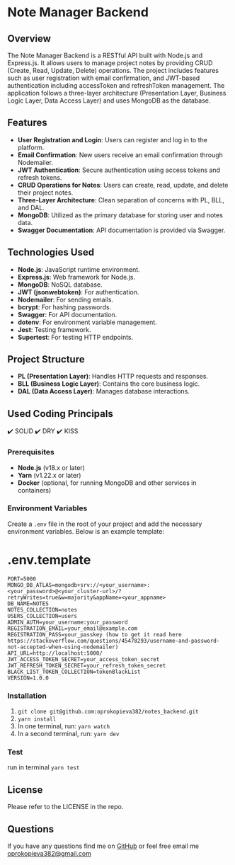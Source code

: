# Note Manager Backend

## Overview

The Note Manager Backend is a RESTful API built with Node.js and Express.js. It allows users to manage project notes by providing CRUD (Create, Read, Update, Delete) operations. The project includes features such as user registration with email confirmation, and JWT-based authentication including accessToken and refreshToken management. The application follows a three-layer architecture (Presentation Layer, Business Logic Layer, Data Access Layer) and uses MongoDB as the database.

## Features

- **User Registration and Login**: Users can register and log in to the platform.
- **Email Confirmation**: New users receive an email confirmation through Nodemailer.
- **JWT Authentication**: Secure authentication using access tokens and refresh tokens.
- **CRUD Operations for Notes**: Users can create, read, update, and delete their project notes.
- **Three-Layer Architecture**: Clean separation of concerns with PL, BLL, and DAL.
- **MongoDB**: Utilized as the primary database for storing user and notes data.
- **Swagger Documentation**: API documentation is provided via Swagger.

## Technologies Used

- **Node.js**: JavaScript runtime environment.
- **Express.js**: Web framework for Node.js.
- **MongoDB**: NoSQL database.
- **JWT (jsonwebtoken)**: For authentication.
- **Nodemailer**: For sending emails.
- **bcrypt**: For hashing passwords.
- **Swagger**: For API documentation.
- **dotenv**: For environment variable management.
- **Jest**: Testing framework.
- **Supertest**: For testing HTTP endpoints.

## Project Structure

- **PL (Presentation Layer)**: Handles HTTP requests and responses.
- **BLL (Business Logic Layer)**: Contains the core business logic.
- **DAL (Data Access Layer)**: Manages database interactions.

## Used Coding Principals
✔️ SOLID
✔️ DRY
✔️ KISS

### Prerequisites

- **Node.js** (v18.x or later)
- **Yarn** (v1.22.x or later)
- **Docker** (optional, for running MongoDB and other services in containers)

### Environment Variables

Create a `.env` file in the root of your project and add the necessary environment variables. Below is an example template:

# .env.template
```plaintext
PORT=5000
MONGO_DB_ATLAS=mongodb+srv://<your_username>:<your_password>@<your_cluster-url>/?retryWrites=true&w=majority&appName=<your_appname>
DB_NAME=NOTES
NOTES_COLLECTION=notes
USERS_COLLECTION=users
ADMIN_AUTH=your_username:your_password
REGISTRATION_EMAIL=your_email@example.com
REGISTRATION_PASS=your_passkey (how to get it read here https://stackoverflow.com/questions/45478293/username-and-password-not-accepted-when-using-nodemailer)
API_URL=http://localhost:5000/
JWT_ACCESS_TOKEN_SECRET=your_access_token_secret
JWT_REFRESH_TOKEN_SECRET=your_refresh_token_secret
BLACK_LIST_TOKEN_COLLECTION=tokenBlackList
VERSION=1.0.0
```
### Installation
1. `git clone git@github.com:oprokopieva382/notes_backend.git`
2. `yarn install`
3. In one terminal, run: `yarn watch`
4. In a second terminal, run: `yarn dev`

### Test
run in terminal `yarn test`

## License
Please refer to the LICENSE in the repo.

## Questions
If you have any questions find me on [GitHub](https://github.com/oprokopieva382) or feel free email me oprokopieva382@gmail.com